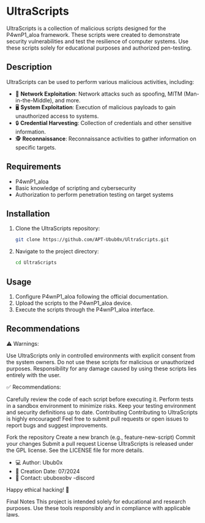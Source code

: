 # UltraScripts

UltraScripts is a collection of malicious scripts designed for the P4wnP1_aloa framework. These scripts were created to demonstrate security vulnerabilities and test the resilience of computer systems. Use these scripts solely for educational purposes and authorized pen-testing.

## Description

UltraScripts can be used to perform various malicious activities, including:

- 📡 **Network Exploitation**: Network attacks such as spoofing, MITM (Man-in-the-Middle), and more.
- 🖥️ **System Exploitation**: Execution of malicious payloads to gain unauthorized access to systems.
- 🔒 **Credential Harvesting**: Collection of credentials and other sensitive information.
- 🕵️ **Reconnaissance**: Reconnaissance activities to gather information on specific targets.

## Requirements

- P4wnP1_aloa
- Basic knowledge of scripting and cybersecurity
- Authorization to perform penetration testing on target systems

## Installation

1. Clone the UltraScripts repository:
    ```bash
    git clone https://github.com/APT-Ubub0x/UltraScripts.git
    ```
2. Navigate to the project directory:
    ```bash
    cd UltraScripts
    ```

## Usage

1. Configure P4wnP1_aloa following the official documentation.
2. Upload the scripts to the P4wnP1_aloa device.
3. Execute the scripts through the P4wnP1_aloa interface.


## Recommendations

⚠️ Warnings:

Use UltraScripts only in controlled environments with explicit consent from the system owners.
Do not use these scripts for malicious or unauthorized purposes.
Responsibility for any damage caused by using these scripts lies entirely with the user.

✅ Recommendations:

Carefully review the code of each script before executing it.
Perform tests in a sandbox environment to minimize risks.
Keep your testing environment and security definitions up to date.
Contributing
Contributing to UltraScripts is highly encouraged! Feel free to submit pull requests or open issues to report bugs and suggest improvements.

Fork the repository
Create a new branch (e.g., feature-new-script)
Commit your changes
Submit a pull request
License
UltraScripts is released under the GPL license. See the LICENSE file for more details.

- 💻 Author: Ubub0x
- 📅 Creation Date: 07/2024
- 📧 Contact: ububoxobv -discord

Happy ethical hacking! 🚀

Final Notes
This project is intended solely for educational and research purposes. Use these tools responsibly and in compliance with applicable laws.
